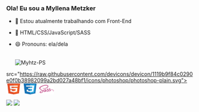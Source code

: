 ### Ola! Eu sou a Myllena Metzker

- 🔭 Estou atualmente trabalhando com Front-End
- 🌱 HTML/CSS/JavaScript/SASS
- 😄 Pronouns: ela/dela

  <div style="display: inline_block"><br>
  <img align="center" alt="Myhtz-PS" height="30" width="40"
src="https://raw.githubusercontent.com/devicons/devicon/1119b9f84c0290e0f0b38982099a2bd027a48bf1/icons/photoshop/photoshop-plain.svg">
  <img align="center" alt="Myhtz-html" height="30" width="40" src="https://raw.githubusercontent.com/devicons/devicon/2ae2a900d2f041da66e950e4d48052658d850630/icons/html5/html5-original.svg">
  <img align="center" alt="Myhtz-CSS" height="30" width="40" src="https://raw.githubusercontent.com/devicons/devicon/2ae2a900d2f041da66e950e4d48052658d850630/icons/css3/css3-original.svg">
  <img align="center" alt="Myhtz-CSS" height="30" width="40"
src="https://raw.githubusercontent.com/devicons/devicon/master/icons/sass/sass-original.svg">
</div>
  
<div>
  <a href="mailto:designmyhtz@gmail.com" target="_blank"><img src="https://img.shields.io/badge/Gmail-D14836?style=for-the-badge&logo=gmail&logoColor=white" target="_blank"></a>
  <a href="https://www.linkedin.com/in/myllenametzker/" target="_blank"><img src="https://img.shields.io/badge/LinkedIn-0077B5?style=for-the-badge&logo=linkedin&logoColor=white" target="_blank"></a>
</div>
